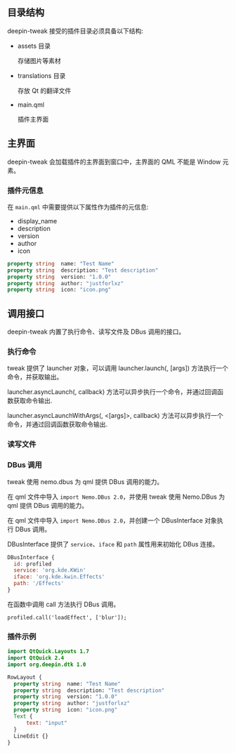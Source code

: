 ## 目录结构

deepin-tweak 接受的插件目录必须具备以下结构:

- assets 目录

  存储图片等素材

- translations 目录

  存放 Qt 的翻译文件

- main.qml

  插件主界面

## 主界面

deepin-tweak 会加载插件的主界面到窗口中，主界面的 QML 不能是 Window 元素。

### 插件元信息

在 `main.qml` 中需要提供以下属性作为插件的元信息:

- display_name
- description
- version
- author
- icon

```qml
property string  name: "Test Name"
property string  description: "Test description"
property string  version: "1.0.0"
property string  author: "justforlxz"
property string  icon: "icon.png"
```

## 调用接口

deepin-tweak 内置了执行命令、读写文件及 DBus 调用的接口。

### 执行命令

tweak 提供了 launcher 对象，可以调用 launcher.launch(<program>, [args]) 方法执行一个命令，并获取输出。

launcher.asyncLaunch(<program>, callback) 方法可以异步执行一个命令，并通过回调函数获取命令输出.

launcher.asyncLaunchWithArgs(<program>, <[args]>, callback) 方法可以异步执行一个命令，并通过回调函数获取命令输出.

### 读写文件

### DBus 调用

tweak 使用 nemo.dbus 为 qml 提供 DBus 调用的能力。

在 qml 文件中导入 `import Nemo.DBus 2.0`，并使用
tweak 使用 Nemo.DBus 为 qml 提供 DBus 调用的能力。

在 qml 文件中导入 `import Nemo.DBus 2.0`，并创建一个 DBusInterface 对象执行 DBus 调用。

DBusInterface 提供了 `service`、`iface` 和 `path` 属性用来初始化 DBus 连接。

```qml
DBusInterface {
  id: profiled
  service: 'org.kde.KWin'
  iface: 'org.kde.kwin.Effects'
  path: '/Effects'
}
```

在函数中调用  call 方法执行 DBus 调用。

```
profiled.call('loadEffect', ['blur']);
```

### 插件示例

```qml
import QtQuick.Layouts 1.7
import QtQuick 2.4
import org.deepin.dtk 1.0

RowLayout {
  property string  name: "Test Name"
  property string  description: "Test description"
  property string  version: "1.0.0"
  property string  author: "justforlxz"
  property string  icon: "icon.png"
  Text {
      text: "input"
  }
  LineEdit {}
}
```
